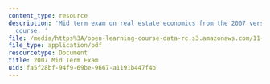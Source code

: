 ```yaml
---
content_type: resource
description: 'Mid term exam on real estate economics from the 2007 version of the
  course. '
file: /media/https%3A/open-learning-course-data-rc.s3.amazonaws.com/11-433j-real-estate-economics-fall-2008/fa5f28bf94f969be9667a1191b447f4b_exam1_2007.pdf
file_type: application/pdf
resourcetype: Document
title: 2007 Mid Term Exam
uid: fa5f28bf-94f9-69be-9667-a1191b447f4b
---
```


